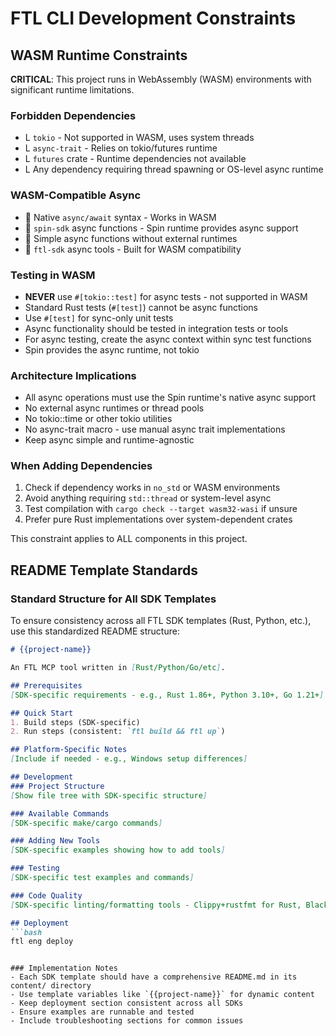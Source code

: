 # FTL CLI Development Constraints

## WASM Runtime Constraints

**CRITICAL**: This project runs in WebAssembly (WASM) environments with significant runtime limitations.

### Forbidden Dependencies
- L `tokio` - Not supported in WASM, uses system threads
- L `async-trait` - Relies on tokio/futures runtime  
- L `futures` crate - Runtime dependencies not available
- L Any dependency requiring thread spawning or OS-level async runtime

### WASM-Compatible Async
-  Native `async/await` syntax - Works in WASM
-  `spin-sdk` async functions - Spin runtime provides async support
-  Simple async functions without external runtimes
-  `ftl-sdk` async tools - Built for WASM compatibility

### Testing in WASM
- **NEVER** use `#[tokio::test]` for async tests - not supported in WASM  
- Standard Rust tests (`#[test]`) cannot be async functions
- Use `#[test]` for sync-only unit tests
- Async functionality should be tested in integration tests or tools
- For async testing, create the async context within sync test functions
- Spin provides the async runtime, not tokio

### Architecture Implications
- All async operations must use the Spin runtime's native async support
- No external async runtimes or thread pools
- No tokio::time or other tokio utilities
- No async-trait macro - use manual async trait implementations
- Keep async simple and runtime-agnostic

### When Adding Dependencies
1. Check if dependency works in `no_std` or WASM environments
2. Avoid anything requiring `std::thread` or system-level async
3. Test compilation with `cargo check --target wasm32-wasi` if unsure
4. Prefer pure Rust implementations over system-dependent crates

This constraint applies to ALL components in this project.

## README Template Standards

### Standard Structure for All SDK Templates

To ensure consistency across all FTL SDK templates (Rust, Python, etc.), use this standardized README structure:

```markdown
# {{project-name}}

An FTL MCP tool written in [Rust/Python/Go/etc].

## Prerequisites
[SDK-specific requirements - e.g., Rust 1.86+, Python 3.10+, Go 1.21+]

## Quick Start
1. Build steps (SDK-specific)
2. Run steps (consistent: `ftl build && ftl up`)

## Platform-Specific Notes
[Include if needed - e.g., Windows setup differences]

## Development
### Project Structure
[Show file tree with SDK-specific structure]

### Available Commands
[SDK-specific make/cargo commands]

### Adding New Tools
[SDK-specific examples showing how to add tools]

### Testing
[SDK-specific test examples and commands]

### Code Quality
[SDK-specific linting/formatting tools - Clippy+rustfmt for Rust, Black+Ruff+MyPy for Python]

## Deployment
```bash
ftl eng deploy
```
```

### Implementation Notes
- Each SDK template should have a comprehensive README.md in its content/ directory
- Use template variables like `{{project-name}}` for dynamic content
- Keep deployment section consistent across all SDKs
- Ensure examples are runnable and tested
- Include troubleshooting sections for common issues